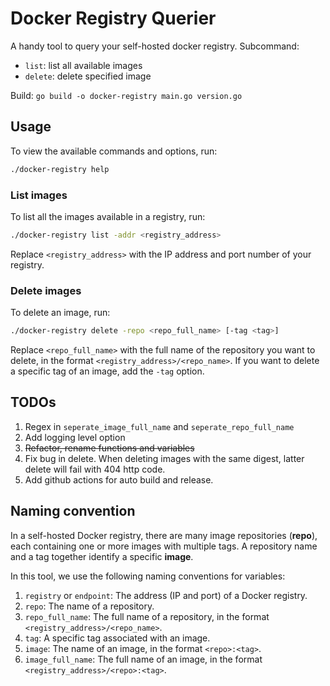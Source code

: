 # Docker Registry Querier
A handy tool to query your self-hosted docker registry.
Subcommand:
- `list`: list all available images
- `delete`: delete specified image

Build: `go build -o docker-registry main.go version.go`

## Usage

To view the available commands and options, run:

```bash
./docker-registry help
```

### List images

To list all the images available in a registry, run:

```bash
./docker-registry list -addr <registry_address>
```

Replace `<registry_address>` with the IP address and port number of your registry.

### Delete images

To delete an image, run:

```bash
./docker-registry delete -repo <repo_full_name> [-tag <tag>]
```

Replace `<repo_full_name>` with the full name of the repository you want to delete, in the format `<registry_address>/<repo_name>`. If you want to delete a specific tag of an image, add the `-tag` option.

## TODOs
1. Regex in `seperate_image_full_name` and `seperate_repo_full_name`
2. Add logging level option
3. <del>Refactor, rename functions and variables</del>
4. Fix bug in delete. When deleting images with the same digest, latter delete will fail with 404 http code.
5. Add github actions for auto build and release.


## Naming convention

In a self-hosted Docker registry, there are many image repositories (**repo**), each containing one or more images with multiple tags. A repository name and a tag together identify a specific **image**.

In this tool, we use the following naming conventions for variables:

1. `registry` or `endpoint`: The address (IP and port) of a Docker registry.
2. `repo`: The name of a repository.
3. `repo_full_name`: The full name of a repository, in the format `<registry_address>/<repo_name>`.
4. `tag`: A specific tag associated with an image.
5. `image`: The name of an image, in the format `<repo>:<tag>`.
6. `image_full_name`: The full name of an image, in the format `<registry_address>/<repo>:<tag>`.
